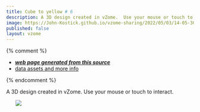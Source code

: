 ```yaml
---
title: Cube to yellow # 6
description: A 3D design created in vZome.  Use your mouse or touch to interact.
image: https://John-Kostick.github.io/vzome-sharing/2022/05/03/14-05-30-Cube-to-yellow-#-6/Cube-to-yellow-#-6.png
published: false
layout: vzome
---
```


{% comment %}
 - [***web page generated from this source***](<https://John-Kostick.github.io/vzome-sharing/2022/05/03/Cube-to-yellow-#-6-14-05-30.html>)
 - [data assets and more info](<https://github.com/John-Kostick/vzome-sharing/tree/main/2022/05/03/14-05-30-Cube-to-yellow-#-6/>)
 
{% endcomment %}

A 3D design created in vZome.  Use your mouse or touch to interact.

<vzome-viewer style="width: 87%; height: 60vh; margin: 5%"
       src="https://John-Kostick.github.io/vzome-sharing/2022/05/03/14-05-30-Cube-to-yellow-#-6/Cube-to-yellow-#-6.vZome" >
  <img src="https://John-Kostick.github.io/vzome-sharing/2022/05/03/14-05-30-Cube-to-yellow-#-6/Cube-to-yellow-#-6.png" />
</vzome-viewer>
